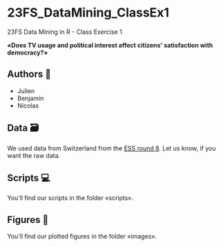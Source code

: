 # 23FS_DataMining_ClassEx1
23FS Data Mining in R - Class Exercise 1

**«Does TV usage and political interest affect citizens' satisfaction with 
democracy?»**

## Authors 👋
* Julien
* Benjamin
* Nicolas

## Data 🗃
We used data from Switzerland from the [ESS round 8](europeansocialsurvey.org). Let us know, if you want the raw data.  

## Scripts 💻
You'll find our scripts in the folder «scripts».

## Figures 🚀

You'll find our plotted figures in the folder «images».


